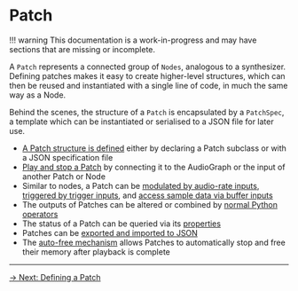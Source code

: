 # Patch

!!! warning
    This documentation is a work-in-progress and may have sections that are missing or incomplete.

A `Patch` represents a connected group of `Nodes`, analogous to a synthesizer. Defining patches makes it easy to create higher-level structures, which can then be reused and instantiated with a single line of code, in much the same way as a Node.

Behind the scenes, the structure of a `Patch` is encapsulated by a `PatchSpec`, a template which can be instantiated or serialised to a JSON file for later use.  

- [A Patch structure is defined](/patch/defining) either by declaring a Patch subclass or with a JSON specification file
- [Play and stop a Patch](/patch/playback) by connecting it to the AudioGraph or the input of another Patch or Node 
- Similar to nodes, a Patch can be [modulated by audio-rate inputs](/patch/inputs#audio-rate-inputs), [triggered by trigger inputs](/patch/inputs#triggers), and [access sample data via buffer inputs](/patch/inputs#buffer-inputs) 
- The outputs of Patches can be altered or combined by [normal Python operators](/patch/operators)
- The status of a Patch can be queried via its [properties](/patch/properties) 
- Patches can be [exported and imported to JSON](/patch/exporting)
- The [auto-free mechanism](/patch/auto-free) allows Patches to automatically stop and free their memory after playback is complete 

---

[→ Next: Defining a Patch](/patch/defining)